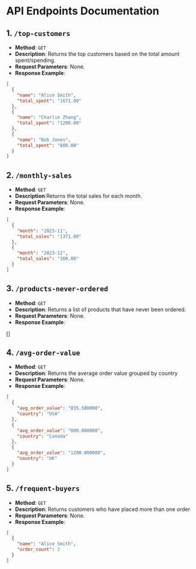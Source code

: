 # API Endpoints Documentation

## 1. `/top-customers`
- **Method**: `GET`
- **Description**: Returns the top customers based on the total amount spent/spending.
- **Request Parameters**: None.
- **Response Example**:

```json
[
  {
    "name": "Alice Smith",
    "total_spent": "1671.00"
  },
  {
    "name": "Charlie Zhang",
    "total_spent": "1200.00"
  },
  {
    "name": "Bob Jones",
    "total_spent": "800.00"
  }
]
```

## 2. `/monthly-sales`
- **Method**: `GET`
- **Description**:Returns the total sales for each month.
- **Request Parameters**: None.
- **Response Example**:

```json
[
  {
    "month": "2023-11",
    "total_sales": "1371.00"
  },
  {
    "month": "2023-12",
    "total_sales": "300.00"
  }
]
```


## 3. `/products-never-ordered`
- **Method**: `GET`
- **Description**: Returns a list of products that have never been ordered.
- **Request Parameters**: None.
- **Response Example**:

[]

## 4. `/avg-order-value`
- **Method**: `GET`
- **Description**: Returns the average order value grouped by country
- **Request Parameters**: None.
- **Response Example**:

```json
[
  {
    "avg_order_value": "835.500000",
    "country": "USA"
  },
  {
    "avg_order_value": "800.000000",
    "country": "Canada"
  },
  {
    "avg_order_value": "1200.000000",
    "country": "UK"
  }
]
```


## 5. `/frequent-buyers`
- **Method**: `GET`
- **Description**: Returns customers who have placed more than one order
- **Request Parameters**: None.
- **Response Example**:

```json
[
  {
    "name": "Alice Smith",
    "order_count": 2
  }
]
```
